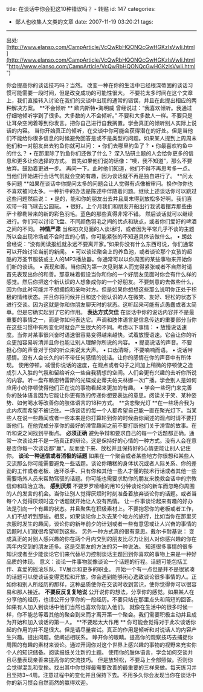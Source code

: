 title: 在谈话中你会犯这10种错误吗？ - 转贴
id: 147
categories:
  - 鄙人也收集人文类的文章
date: 2007-11-19 03:20:21
tags:
---

<div id="msgcns!9697D6160EFEBC17!1546" class="bvMsg">

出处:[http://www.elanso.com/CampArticle/VcQwRbHQONQcGwHGKzIsVwIi.html](http://www.elanso.com/CampArticle/VcQwRbHQONQcGwHGKzIsVwIi.html "http://www.elanso.com/CampArticle/VcQwRbHQONQcGwHGKzIsVwIi.html") <p>你会提高你的谈话技巧吗？当然。 
改变一种在你的生活中已经根深蒂固的谈话习惯可能需要一段时间，但是改变成功的可能性很大。 
不要花太多时间在这个文章上，我们直接转入讨论在我们的交谈中出现的通常的错误，并且在此提出相应的两种解决方案。 
**不会倾听 **
欧内斯特•海明威 曾经说过：“我喜欢倾听。我通过仔细地倾听学到了很多。大多数的人不会倾听。” 
不要和大多数人一样。不要只是让耳朵空闲着等到你发言。把你自己进行自我搁置。学会真正的倾听别人实际上说话的内容。 
当你开始真正的倾听，在交谈中你可能会获得潜在的好处。但是当他们不能给你很多信息的时候避免回答是或不是类型的问题。如果某人提到上周周末他们和一对朋友出去钓鱼你就可以问： 
• 你们去哪里钓鱼了？ 
• 你最喜欢钓鱼中的什么？ 
• 在那里除了钓鱼你们还做了什么？ 
深入钻研主题的人会给你更多的信息和更多让你选择的方式。 
首先如果他们说的话像：“噢，我不知道”，那么不要放弃。鼓励着更进一步。 
再问一下。此时他们知道，他们不得不再思考多一点。当他们开始进行会话气氛就会变的有趣，因为谈话就不再是独自进行了。 
**问太多问题 
**如果在谈话中你提问太多的问题会让人觉得有点像被审问。换作你你也不喜欢被问太多。一种折中的办法是陈述中伴随着问题。继续上述谈话你可以跳过这些问题然后说： 
• 是的，能和你的朋友出去并且周末得到放松多好啊。我们喜欢带一箱飞球去公园玩。 
• 很好。上个月我们和朋友开船出行我试着摆弄那些由萨卡穆勒带来的新的彩色羽毛。蓝色的那些真得非常不错。 
然后谈话就可以继续进行。你们可以讨论飞盘、不同颜色羽毛之间的优点和缺点，或者你们爱好的啤酒之间的不同。 
**神情严肃**
当和初次见面的人谈话时，或者因为平常几乎不谈的主题所以会出现冷场或不合时宜的心情。你可能紧张的不知道具体该做什么。 
• 朗兹曾经说：“没有阅读报纸就永远不要离开家。”如果你没有什么东西可说，你们通常可以开始讨论当前的新闻。 
• 可以谈论聚会上的养鱼池，或者谈论那个女孩的超酷的万圣节服装或主人的MP3播放器。你通常可以以你周围的某些事物来开始你们新的谈话。 
• 表现和善。当你因为第一次见到某人而觉得紧张或者不自然时请首先表现出你的和善。那意味着假设当你和你的一个好朋友见面时你会有什么样的感觉。然后你把这个新认识的人想象成你的一个好朋友。不要刻意的去做些什么，因为你此时可能并不想拥抱和亲吻对方。但是如果你想想这些那么说明你正处于积极的情绪状态。并且你将问候并且和这个刚认识的人在微笑、友好、轻松的状态下进行交谈。因为这就是你和你朋友聊天时的状态。这听起来可能有点愚蠢或者太简单。但是它确实起到了它的作用。 
**表达方式欠佳**
在谈话中你的说话内容并不是最重要的事情之一，而是你如何表达它。声调和肢体语言是信息传达的重要部分当你在这些习惯中有所变化时就会产生很大的不同。考虑以下事情： 
• 放慢说话速度。当你对某事很兴奋时语速很容易变得越来越快。试着放慢语速。它会让你的听众更加容易听清并且你也能让别人理解你所说的内容。 
• 提高说话的声音。不要担心你的声音对于你的听众来说太大声。 
• 口齿清晰。不要喃喃而语。 
• 说话带感情。没有人会长久的听不带任何感情的说话。让你的感情在你的声音中有所体现。 
使用停顿。减慢你说话的速度，在观点或者句子之间加上稍微的停顿使之造成引人入胜的气氛和留给听众一些自我猜想的空间。人们会更有兴趣的去听你所说的内容。听一盘布赖恩特雷斯的光碟或史蒂夫帕夫林娜一次广播。学会别人是如何应用小的停顿使得他们正在说的事物看起来更加的有趣。 
• 学会一些窍门来完善你的肢体语言因为它能让你更有效的传递你想要表达的意思。阅读关于笑、某种姿势、如何喝水等改善你的肢体语言的18种方式。 
**贪恋聚光灯 
**在一些场合我为此内疚而希望不被记住。一场谈话的每一个人都希望自己能一直在聚光灯下。当某些人在说一些趣闻或者一些本来是你打算轮到你的时候由你阐述的观点时请不要打断他们。在他完成分享你的最好的滑雪趣闻之前不要打断他们关于滑雪的故事。在听和说之间找到平衡点。 
**必须正确**
避免争辩和要求自己的每一个话题都正确。通常一次谈论并不是一场真正的辩论。这是保持好的心情的一种方式。没有人会在意是否你每一次谈话都“赢”。反而坐下来、放松并且保持好的心情更能让别人记住你。 
**谈论一种迷信或者消极的话题**
如果在一个聚会或者某些地方你很想和某些人交流那么你可能需要避免一些话题。谈论你糟糕的身体状况或者人际关系、你的差劲的工作或者老板、连环杀手、只有你和其他一些人才懂的技术行话或者其他一些需要场外人员来帮助驾驭的话题。你可能也需要求助你的朋友来挽救会话中的宗教信仰和政治立场。 
**感到厌烦**
不要罗罗嗦嗦的用10分钟谈论你的新车而忽略你周围的人的发言的机会。当你让别人觉得厌烦时时刻准备着放弃谈论你的话题。或者当每个人觉得厌烦时这个话题就开始让人没有热情。 
让一件事谈论起来有趣的好办法是引向一个有趣的状态。并且聚焦在积极素材上。不要抱怨你的老板或者工作，人们不想听到那些。相反，如果谈论你上次去某个地方的旅行，比如当你在那里买衣服时发生的趣闻，谈论你的新年前夕的计划或者一些有意思或让人兴奋的事情的话题时人们就很希望听到这些。 
另外一种方式真的很有意思。戴尔卡耐基说： 
变成真正的对别人感兴趣的你在两个月内交到的朋友比尽力让别人对你感兴趣的你在两年内交到的朋友还多。这是交朋友的方法的另一种说法。 
知道很多事情的很多知识或者至少能谈论它们来代替尽力控制谈话主题回到你喜欢的事物上来是一种好品质的体现。 
意义：谈论一件事物就像谈论一个话题的行程。话题可能包括工作、喜爱的摇滚乐队、TV展示和更多的职业。 
开始一个有一点但是并不是很紧凑的话题可以使谈话变得宽松和开放。你会遇到能够闲心逸致谈论很多事情的人。正如你和别人所经历的那样，这种品质使你在交谈时收到赏识，使你觉得你可以很容易和那人接近。 
**不要反反复复地说**
公开说你的想法，分享你的感觉。如果某人在分享他的经历，也请公开分享你的一段经历。不要只站在那里点头和简短的回答。如果有人加入到谈话中他们当然也喜欢你加入他们。 
就像在生活中的很多时候一样，你不能总等着其他的聚会到来而才离开第一个聚会。我们需要积极主动并且成为开始和加入谈话的第一人。 
**不要起太大作用 **
你可能会觉得对于此次谈话你起的作用的并不是很大。但是请尽量尝试。真正的作用是倾听和对说话人的内容产生兴趣。提出问题。使阐述相联系。 
睁开你的眼睛。提高你的观察技巧去捕捉你周围的有趣的素材来谈论。通过开阔你对这个世界上感兴趣的事物的视野来充实你个人的知识储备。阅读报纸关注新的主题。 
使用你的肢体语言，学会如何交谈并且尽量表现亲善来提高你的交流技巧。 
但是放轻松，不要马上全部照做。否则你会觉得混乱和受挫。找出其中你觉得最需要改善的最重要的三样来做。每天练习并且坚持3~4周。注意过程中的变化并且保持下去。不用多久你会发现当你在谈话中你的新习惯会自然而然的赢得欢迎。
</div>